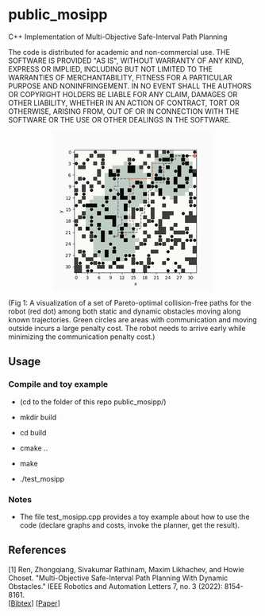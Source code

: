 # public_mosipp

C++ Implementation of Multi-Objective Safe-Interval Path Planning

The code is distributed for academic and non-commercial use. THE SOFTWARE IS PROVIDED "AS IS", WITHOUT WARRANTY OF ANY KIND, EXPRESS OR IMPLIED, INCLUDING BUT NOT LIMITED TO THE WARRANTIES OF MERCHANTABILITY, FITNESS FOR A PARTICULAR PURPOSE AND NONINFRINGEMENT. IN NO EVENT SHALL THE AUTHORS OR COPYRIGHT HOLDERS BE LIABLE FOR ANY CLAIM, DAMAGES OR OTHER LIABILITY, WHETHER IN AN ACTION OF CONTRACT, TORT OR OTHERWISE, ARISING FROM, OUT OF OR IN CONNECTION WITH THE SOFTWARE OR THE USE OR OTHER DEALINGS IN THE SOFTWARE.

<p align="center">
<img src="https://github.com/wonderren/wonderren.github.io/blob/master/images/fig_mosipp.gif" alt="" hspace="15" style=" border: #FFFFFF 2px none;">
</p>

(Fig 1: A visualization of a set of Pareto-optimal collision-free paths for the robot (red dot) among both static and dynamic obstacles moving along known trajectories. Green circles are areas with communication and moving outside incurs a large penalty cost. The robot needs to arrive early while minimizing the communication penalty cost.)

## Usage

### Compile and toy example

- (cd to the folder of this repo public_mosipp/)

- mkdir build

- cd build

- cmake ..

- make

- ./test_mosipp

### Notes

- The file test_mosipp.cpp provides a toy example about how to use the code (declare graphs and costs, invoke the planner, get the result).

## References

[1] Ren, Zhongqiang, Sivakumar Rathinam, Maxim Likhachev, and Howie Choset. "Multi-Objective Safe-Interval Path Planning With Dynamic Obstacles." IEEE Robotics and Automation Letters 7, no. 3 (2022): 8154-8161.\
[[Bibtex](https://wonderren.github.io/files/bibtex_ren22mosipp.txt)]
[[Paper](https://github.com/wonderren/wonderren.github.io/blob/master/files/ren22_mosipp_RAL_IROS22.pdf)]
